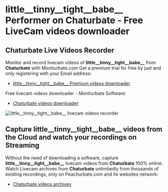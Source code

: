 # little__tinny__tight__babe__ Performer on Chaturbate - Free LiveCam videos downloader

## Chaturbate Live Videos Recorder

Monitor and record livecam videos of **little__tinny__tight__babe__** from **Chaturbate** with Moniturbate.com
Get a premium trial for free by just and only registering with your Email address:
* [little__tinny__tight__babe__ Premium videos downloader](https://moniturbate.com/request-demo-licence-key.html)

Free livecam videos downloader - Moniturbate Software:
* [Chaturbate videos downloader](https://moniturbate.com/moniturbate-download-software.html)

![little__tinny__tight__babe__ livecam videos recorder](https://peachurnet.com/templates/moniturbate-software.png)


## Capture little__tinny__tight__babe__ videos from the Cloud and watch your recordings on Streaming

Without the need of downloading a software, capture **little__tinny__tight__babe__** livecam videos from **Chaturbate** 100% online.
Watch Livecam archives from **Chaturbate** unlimitedly from thousands of existing recordings, only on Peachurbate.com and its websites network:
* [Chaturbate videos archives](https://peachurnet.com/)
